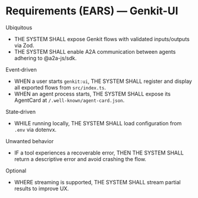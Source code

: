 # Requirements (EARS) — Genkit-UI

Ubiquitous

- THE SYSTEM SHALL expose Genkit flows with validated inputs/outputs via Zod.
- THE SYSTEM SHALL enable A2A communication between agents adhering to @a2a-js/sdk.

Event‑driven

- WHEN a user starts `genkit:ui`, THE SYSTEM SHALL register and display all exported flows from `src/index.ts`.
- WHEN an agent process starts, THE SYSTEM SHALL expose its AgentCard at `/.well-known/agent-card.json`.

State‑driven

- WHILE running locally, THE SYSTEM SHALL load configuration from `.env` via dotenvx.

Unwanted behavior

- IF a tool experiences a recoverable error, THEN THE SYSTEM SHALL return a descriptive error and avoid crashing the flow.

Optional

- WHERE streaming is supported, THE SYSTEM SHALL stream partial results to improve UX.
